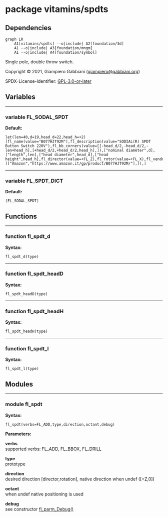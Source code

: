 # package vitamins/spdts

## Dependencies

```mermaid
graph LR
    A1[vitamins/spdts] --o|include| A2[foundation/3d]
    A1 --o|include| A3[foundation/mngm]
    A1 --o|include| A4[foundation/symbol]
```

Single pole, double throw switch.

Copyright © 2021, Giampiero Gabbiani (giampiero@gabbiani.org)

SPDX-License-Identifier: [GPL-3.0-or-later](https://spdx.org/licenses/GPL-3.0-or-later.html)


## Variables

---

### variable FL_SODAL_SPDT

__Default:__

    let(len=40,d=19,head_d=22,head_h=+2)[fl_name(value="B077HJT92M"),fl_description(value="SODIAL(R) SPDT Button Switch 220V"),fl_bb_corners(value=[[-head_d/2,-head_d/2,-len+head_h],[+head_d/2,+head_d/2,head_h],]),["nominal diameter",d],["length",len],["head diameter",head_d],["head height",head_h],fl_director(value=+FL_Z),fl_rotor(value=+FL_X),fl_vendor(value=[["Amazon","https://www.amazon.it/gp/product/B077HJT92M/"],]),]

---

### variable FL_SPDT_DICT

__Default:__

    [FL_SODAL_SPDT]

## Functions

---

### function fl_spdt_d

__Syntax:__

```text
fl_spdt_d(type)
```

---

### function fl_spdt_headD

__Syntax:__

```text
fl_spdt_headD(type)
```

---

### function fl_spdt_headH

__Syntax:__

```text
fl_spdt_headH(type)
```

---

### function fl_spdt_l

__Syntax:__

```text
fl_spdt_l(type)
```

## Modules

---

### module fl_spdt

__Syntax:__

    fl_spdt(verbs=FL_ADD,type,direction,octant,debug)

__Parameters:__

__verbs__  
supported verbs: FL_ADD, FL_BBOX, FL_DRILL

__type__  
prototype

__direction__  
desired direction [director,rotation], native direction when undef ([+Z,0])

__octant__  
when undef native positioning is used

__debug__  
see constructor [fl_parm_Debug()](../foundation/base_parameters.md#function-fl_parm_debug)


